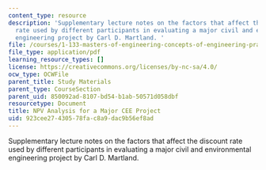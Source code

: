 ```yaml
---
content_type: resource
description: 'Supplementary lecture notes on the factors that affect the discount
  rate used by different participants in evaluating a major civil and environmental
  engineering project by Carl D. Martland. '
file: /courses/1-133-masters-of-engineering-concepts-of-engineering-practice-fall-2007/923cee27430578fac8a9dac9b56ef8ad_proj_eval.pdf
file_type: application/pdf
learning_resource_types: []
license: https://creativecommons.org/licenses/by-nc-sa/4.0/
ocw_type: OCWFile
parent_title: Study Materials
parent_type: CourseSection
parent_uid: 850092ad-8107-bd54-b1ab-50571d058dbf
resourcetype: Document
title: NPV Analysis for a Major CEE Project
uid: 923cee27-4305-78fa-c8a9-dac9b56ef8ad
---
```

Supplementary lecture notes on the factors that affect the discount rate used by different participants in evaluating a major civil and environmental engineering project by Carl D. Martland. 
